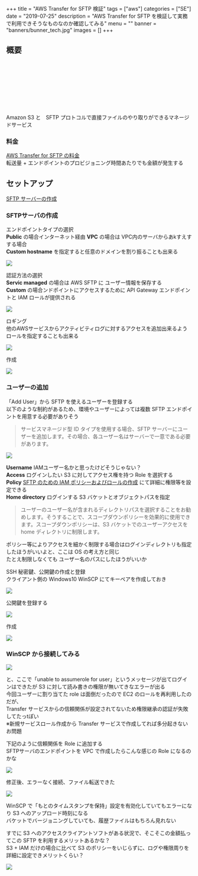 +++
title = "AWS Transfer for SFTP 検証"
tags = ["aws"]
categories = ["SE"]
date = "2019-07-25"
description = "AWS Transfer for SFTP を検証して実務で利用できそうなものなのか確認してみる"
menu = ""
banner = "banners/bunner_tech.jpg"
images = []
+++

<!--more-->

## 概要  
<div class="iframely-embed"><div class="iframely-responsive" style="height: 140px; padding-bottom: 0;"><a href="https://aws.amazon.com/jp/sftp/" data-iframely-url="//cdn.iframe.ly/oZGA16T?iframe=card-small"></a></div></div><script async src="//cdn.iframe.ly/embed.js" charset="utf-8"></script>  
Amazon S3 と　SFTP プロトコルで直接ファイルのやり取りができるマネージドサービス  

### 料金
<i class="fas fa-external-link-alt"></i> [AWS Transfer for SFTP の料金](https://aws.amazon.com/jp/sftp/pricing/)  
転送量 + エンドポイントのプロビジョニング時間あたりでも金額が発生する  

## セットアップ
<i class="fas fa-external-link-alt"></i> [SFTP サーバーの作成](https://docs.aws.amazon.com/ja_jp/transfer/latest/userguide/getting-started-server.html)  

### SFTPサーバの作成  
エンドポイントタイプの選択  
**Public** の場合インターネット経由
**VPC** の場合は VPC内のサーバからあkすえすする場合  
**Custom hostname** を指定すると任意のドメインを割り振ることも出来る  

<img src="/images/2019/aws-sftp/sftp-setup01.png" />  

認証方法の選択  
**Servic managed** の場合は AWS SFTP に ユーザー情報を保存する  
**Custom** の場合ンドポイントにアクセスするために API Gateway エンドポイントと IAM ロールが提供される  

<img src="/images/2019/aws-sftp/sftp-setup02.png" />  

ロギング  
他のAWSサービスからアクティビティログに対するアクセスを追加出来るようロールを指定することも出来る  

<img src="/images/2019/aws-sftp/sftp-setup03.png" />  

作成  

<img src="/images/2019/aws-sftp/sftp-setup04.png" />  

### ユーザーの追加
「Add User」から SFTP を使えるユーザーを登録する  
以下のような制約があるため、環境やユーザーによっては複数 SFTP エンドポイントを用意する必要がありそう  

> サービスマネージド型 ID タイプを使用する場合、SFTP サーバーにユーザーを追加します。その場合、各ユーザー名はサーバーで一意である必要があります。

<img src="/images/2019/aws-sftp/sftp-setup05.png" />  

**Username** IAMユーザー名かと思ったけどそうじゃない？  
**Access** ログインしたい S3 に対してアクセス権を持つ Role を選択する  
**Policy**  [SFTP のための IAM ポリシーおよびロールの作成](https://docs.aws.amazon.com/ja_jp/transfer/latest/userguide/requirements-roles.html) にて詳細に権限等を設定できる  
**Home directory** ログインする S3 バケットとオブジェクトパスを指定  

> ユーザーのユーザー名が含まれるディレクトリパスを選択することをお勧めします。そうすることで、スコープダウンポリシーを効果的に使用できます。スコープダウンポリシーは、S3 バケットでのユーザーアクセスを home ディレクトリに制限します。  

ポリシー等によりアクセスを細かく制限する場合はログインディレクトリも指定したほうがいいよと、ここは OS の考え方と同じ  
たとえ制限しなくても ユーザー名のパスにしたほうがいいか  

SSH 秘密鍵、公開鍵の作成と登録  
クライアント側の Windows10 WinSCP にてキーペアを作成しておき  

<img src="/images/2019/aws-sftp/sftp-setup06.png" />  

公開鍵を登録する  

<img src="/images/2019/aws-sftp/sftp-setup07.png" />  

作成  

<img src="/images/2019/aws-sftp/sftp-setup08.png" />  

### WinSCP から接続してみる  

<img src="/images/2019/aws-sftp/sftp-setup09.png" />  

と、ここで「unable to assumerole for user」というメッセージが出てログインはできたが S3 に対して読み書きの権限が無いてきなエラーが出る  
今回ユーザーに割り当てた role は面倒だったので EC2 のロールを再利用したのだが、  
Transfer サービスからの信頼関係が設定されてないため権限継承の認証が失敗してたっtぽい  
※新規サービスロール作成から Transfer サービスで作成してれば多分起きないお問題  

下記のように信頼関係を Role に追加する  
SFTPサーバのエンドポイントを VPC で作成したらこんな感じの Role になるのかな  

<img src="/images/2019/aws-sftp/sftp-setup10.png" />  

修正後、エラーなく接続、ファイル転送できた  

<img src="/images/2019/aws-sftp/sftp-setup11.png" />  

WinSCP で「もとのタイムスタンプを保持」設定を有効化していてもエラーになり S3 へのアップロード時刻になる  
バケットでバージョニングしていても、履歴ファイルはもちろん見れない  

すでに S3 へのアクセスクライアントソフトがある状況で、そこそこの金額払ってこの SFTP を利用するメリットあるかな？  
S3 + IAM だけの場合に比べて S3 のポリシーをいじらずに、ログや権限周りを詳細に設定できメリットくらい？  

<a href="https://www.amazon.co.jp/Amazon-Services-%E3%83%91%E3%82%BF%E3%83%BC%E3%83%B3%E5%88%A5%E6%A7%8B%E7%AF%89%E3%83%BB%E9%81%8B%E7%94%A8%E3%82%AC%E3%82%A4%E3%83%89-%E6%94%B9%E8%A8%82%E7%AC%AC2%E7%89%88-Informatics/dp/4797392576/ref=as_li_ss_il?__mk_ja_JP=%E3%82%AB%E3%82%BF%E3%82%AB%E3%83%8A&keywords=aws&qid=1563956483&s=gateway&sr=8-9&linkCode=li3&tag=sinokyoufu-22&linkId=8f803388bdd30fd45b59ec929c58a982&language=ja_JP" target="_blank"><img border="0" src="//ws-fe.amazon-adsystem.com/widgets/q?_encoding=UTF8&ASIN=4797392576&Format=_SL250_&ID=AsinImage&MarketPlace=JP&ServiceVersion=20070822&WS=1&tag=sinokyoufu-22&language=ja_JP" ></a><img src="https://ir-jp.amazon-adsystem.com/e/ir?t=sinokyoufu-22&language=ja_JP&l=li3&o=9&a=4797392576" width="1" height="1" border="0" alt="" style="border:none !important; margin:0px !important;" />  
